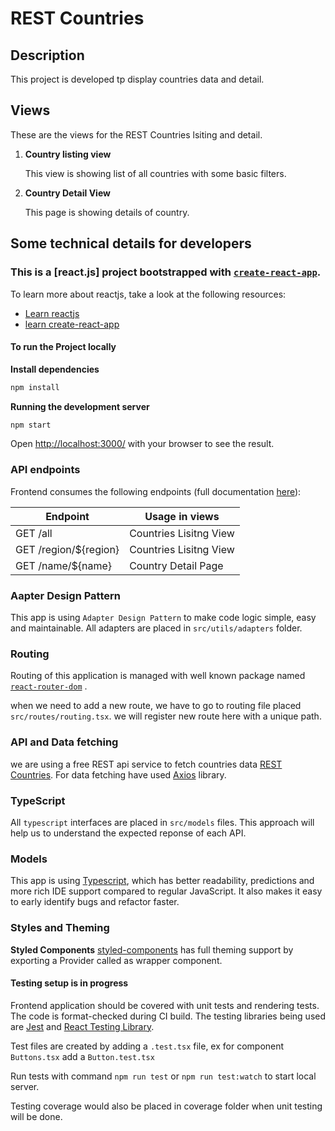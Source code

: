 # REST Countries

## Description

This project is developed tp display countries data and detail.

## Views

These are the views for the REST Countries lsiting and detail.

1. **Country listing view**

   This view is showing list of all countries with some basic filters.

2. **Country Detail View**

   This page is showing details of country.

## Some technical details for developers

### This is a [react.js] project bootstrapped with [`create-react-app`](https://create-react-app.dev/).

To learn more about reactjs, take a look at the following resources:

- [Learn reactjs](https://reactjs.org/docs/getting-started.html)
- [learn create-react-app](https://create-react-app.dev/)

#### To run the Project locally

**Install dependencies**

```bash
npm install
```

**Running the development server**

```bash
npm start
```

Open [http://localhost:3000/](http://localhost:3000/) with your browser to see the result.

### API endpoints

Frontend consumes the following endpoints (full documentation [here](https://restcountries.com/#api-endpoints-v2)):

| Endpoint              | Usage in views         |
| --------------------- | ---------------------- |
| GET /all              | Countries Lisitng View |
| GET /region/${region} | Countries Lisitng View |
| GET /name/${name}     | Country Detail Page    |

### Aapter Design Pattern

This app is using `Adapter Design Pattern` to make code logic simple, easy and maintainable. All adapters are placed in `src/utils/adapters` folder.

### Routing

Routing of this application is managed with well known package named [`react-router-dom`](https://reactrouter.com/docs/en/v6/getting-started/overview) .

when we need to add a new route, we have to go to routing file placed `src/routes/routing.tsx`. we will register new route here with a unique path.

### API and Data fetching

we are using a free REST api service to fetch countries data [REST Countries](https://restcountries.com/#api-endpoints-v2).
For data fetching have used [Axios](https://www.npmjs.com/package/axios) library.

### TypeScript

All `typescript` interfaces are placed in `src/models` files. This approach will help us to understand the expected reponse of each API.

### Models

This app is using [Typescript](https://www.typescriptlang.org/), which has better readability, predictions and more rich IDE support compared to regular JavaScript. It also makes it easy to early identify bugs and refactor faster.

### Styles and Theming

**Styled Components**
[styled-components](https://styled-components.com/docs/advanced) has full theming support by exporting a Provider called <ThemeProvider> as wrapper component.

#### Testing setup is in progress

Frontend application should be covered with unit tests and rendering tests. The code is format-checked during CI build. The testing libraries being used are [Jest](https://jestjs.io/) and [React Testing Library](https://github.com/testing-library/react-testing-library).

Test files are created by adding a `.test.tsx` file, ex for component `Buttons.tsx` add a `Button.test.tsx`

Run tests with command `npm run test` or `npm run test:watch` to start local server.

Testing coverage would also be placed in coverage folder when unit testing will be done.

